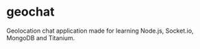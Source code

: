 geochat
=======

Geolocation chat application made for learning Node.js, Socket.io, MongoDB and Titanium.